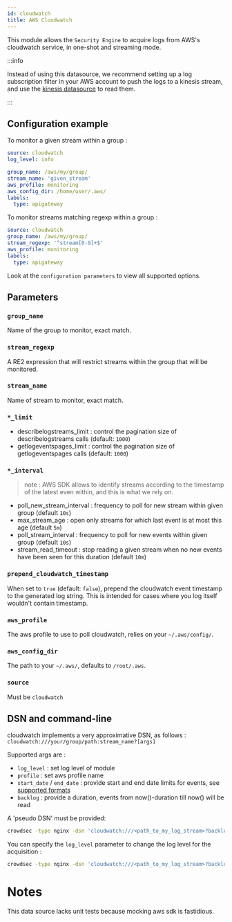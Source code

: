 ```yaml
---
id: cloudwatch
title: AWS Cloudwatch
---
```


This module allows the `Security Engine` to acquire logs from AWS's cloudwatch service, in one-shot and streaming mode.

:::info

Instead of using this datasource, we recommend setting up a log subscription filter in your AWS account to push the logs to a kinesis stream, and use the [kinesis datasource](/log_processor/data_sources/kinesis.md) to read them.

:::

## Configuration example

To monitor a given stream within a group :

```yaml
source: cloudwatch
log_level: info

group_name: /aws/my/group/
stream_name: 'given_stream'
aws_profile: monitoring
aws_config_dir: /home/user/.aws/
labels:
  type: apigateway
```

To monitor streams matching regexp within a group :

```yaml
source: cloudwatch
group_name: /aws/my/group/
stream_regexp: '^stream[0-9]+$'
aws_profile: monitoring
labels:
  type: apigateway
```

Look at the `configuration parameters` to view all supported options.

## Parameters


### `group_name`

Name of the group to monitor, exact match.

### `stream_regexp`

A RE2 expression that will restrict streams within the group that will be monitored.

### `stream_name`

Name of stream to monitor, exact match.

### `*_limit`

 - describelogstreams_limit : control the pagination size of describelogstreams calls (default: `1000`)
 - getlogeventspages_limit : control the pagination size of getlogeventspages calls (default: `1000`)

### `*_interval`

> note : AWS SDK allows to identify streams according to the timestamp of the latest even within, and this is what we rely on.

 - poll_new_stream_interval : frequency to poll for new stream within given group (default `10s`)
 - max_stream_age : open only streams for which last event is at most this age (default `5m`)
 - poll_stream_interval : frequency to poll for new events within given group (default `10s`)
 - stream_read_timeout : stop reading a given stream when no new events have been seen for this duration (default `10m`)

### `prepend_cloudwatch_timestamp`

When set to `true` (default: `false`), prepend the cloudwatch event timestamp to the generated log string. This is intended for cases where you log itself wouldn't contain timestamp.

### `aws_profile`

The aws profile to use to poll cloudwatch, relies on your `~/.aws/config/`.

### `aws_config_dir`

The path to your `~/.aws/`, defaults to `/root/.aws`.

### `source`

Must be `cloudwatch`

## DSN and command-line

cloudwatch implements a very approximative DSN, as follows : `cloudwatch:///your/group/path:stream_name?[args]`

Supported args are :

  - `log_level` : set log level of module
  - `profile` : set aws profile name
  - `start_date` / `end_date` : provide start and end date limits for events, see [supported formats](https://hub.crowdsec.net/author/crowdsecurity/configurations/dateparse-enrich)
  - `backlog` : provide a duration, events from now()-duration till now() will be read


A 'pseudo DSN' must be provided:

```bash
crowdsec -type nginx -dsn 'cloudwatch:///<path_to_my_log_stream>?backlog=12h&profile=<my_aws_profile>' 
```

You can specify the `log_level` parameter to change the log level for the acquisition :

```bash
crowdsec -type nginx -dsn 'cloudwatch:///<path_to_my_log_stream>?backlog=12h&profile=<my_aws_profile>&log_level=debug' 
```

# Notes

This data source lacks unit tests because mocking aws sdk is fastidious.

